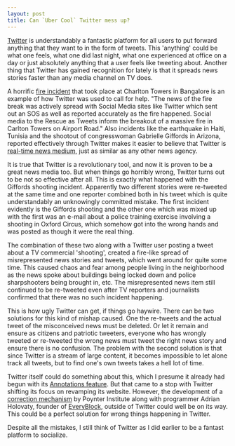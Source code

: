 ```yaml
---
layout: post
title: Can `Uber Cool` Twitter mess up?
---
```


<a href="http://twitter.com/">Twitter</a> is understandably a fantastic platform for all users to put forward anything that they want to in the form of tweets. This 'anything' could be what one feels, what one did last night, what one experienced at office on a day or just absolutely anything that a user feels like tweeting about. Another thing that Twitter has gained recognition for lately is that it spreads news stories faster than any media channel on TV does. 

A horrific <a href="http://www.mybangalore.com/article/0210/breaking-news-fire-in-carlton-towers-no-deaths-5-seriously-injured.html">fire incident</a> that took place at Charlton Towers in Bangalore is an example of how Twitter was used to call for help. "The news of the fire break was actively spread with Social Media sites like Twitter which sent out an SOS as well as reported accurately as the fire happened. Social media to the Rescue as Tweets inform the breakout of a massive fire in Carlton Towers on Airport Road." Also incidents like the earthquake in Haiti, Tunisia and the shootout of congresswoman Gabrielle Giffords in Arizona, reported effectively through Twitter makes it easier to believe that Twitter is <a href="http://gigaom.com/2010/09/08/like-it-or-not-twitter-has-become-a-media-outlet/">real-time news medium</a>, just as similar as any other news agency.

It is true that Twitter is a revolutionary tool, and now it is proven to be a great news media too. But when things go horribly wrong, Twitter turns out to be not so effective after all. This is exactly what happened with the Giffords shooting incident. Apparently two different stories were re-tweeted at the same time and one reporter combined both in his tweet which is quite understandably an unknowingly committed mistake. The first incident evidently is the Giffords shooting and the other one which was mixed up with the first was an e-mail about a police training exercise involving a shooting in Oxford Circus, which somehow got into the wrong hands and was posted as though it were the real thing. 

The combination of these two along with a Twitter user posting a tweet about a TV commercial 'shooting', created a fire-like spread of misrepresented news stories and tweets, which went around for quite some time. This caused chaos and fear among people living in the neighborhood as the news spoke about buildings being locked down and police sharpshooters being brought in, etc. The misrepresented news item still continued to be re-tweeted even after TV reporters and journalists confirmed that there was no such incident happening. 

This is how ugly Twitter can get, if things go haywire. There can be two solutions for this kind of mishap caused. One the re-tweets and the actual tweet of the misconceived news must be deleted. Or let it remain and ensure as citizens and patriotic tweeters, everyone who has wrongly tweeted or re-tweeted the wrong news must tweet the right news story and ensure there is no confusion. The problem with the second solution is that since Twitter is a stream of large content, it becomes impossible to let alone track all tweets, but to find one's own tweets takes a hell lot of time.

Twitter itself could do something about this, which I presume it already had begun with its <a href="http://dev.twitter.com/pages/annotations_overview">Annotations feature</a>. But that came to a stop with Twitter shifting its focus on revamping its website. However, the development of a <a href="http://www.quora.com/How-might-a-Twitter-correction-tool-work">correction mechanism</a> by Poynter Institute along with programmer Adrian Holovaty, founder of <a href="http://www.everyblock.com/">EveryBlock</a>, outside of Twitter could well be on its way. This could be a perfect solution for wrong things happening in Twitter. 

Despite all the mistakes, I still think of Twitter as I did earlier to be a fantast platform to socialize.
